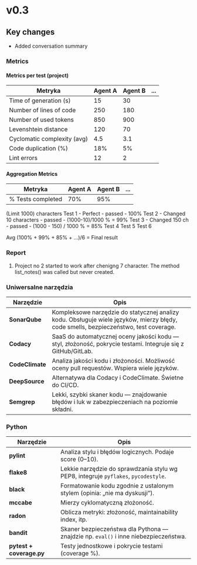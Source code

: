 # v0.3

## Key changes

- Added conversation summary

### Metrics

#### Metrics per test (project)

| Metryka                     | Agent A | Agent B | ... |
| --------------------------- | ------- | ------- | --- |
| Time of generation (s)      | 15      | 30      |     |
| Number of lines of code     | 250     | 180     |     |
| Number of used tokens       | 850     | 900     |     |
| Levenshtein distance        | 120     | 70      |     |
| Cyclomatic complexity (avg) | 4.5     | 3.1     |     |
| Code duplication (%)        | 18%     | 5%      |     |
| Lint errors                 | 12      | 2       |     |

#### Aggregation Metrics

| Metryka           | Agent A | Agent B | ... |
| ----------------- | ------- | ------- | --- |
| % Tests completed | 70%     | 95%     |     |

(Limit 1000) characters
Test 1 - Perfect - passed - 100%
Test 2 - Changed 10 characters - passed - (1000-10)/1000 % = 99%
Test 3 - Changed 150 ch - passed - (1000 - 150) / 1000 % = 85%
Test 4
Test 5
Test 6

Avg (100% + 99% + 85% + ...)/6 = Final result

### Report

1. Project no 2 started to work after chenigng 7 character. The method list_notes() was called but never created.

### Uniwersalne narzędzia

| Narzędzie       | Opis                                                                                                                                 |
| --------------- | ------------------------------------------------------------------------------------------------------------------------------------ |
| **SonarQube**   | Kompleksowe narzędzie do statycznej analizy kodu. Obsługuje wiele języków, mierzy błędy, code smells, bezpieczeństwo, test coverage. |
| **Codacy**      | SaaS do automatycznej oceny jakości kodu — styl, złożoność, pokrycie testami. Integruje się z GitHub/GitLab.                         |
| **CodeClimate** | Analiza jakości kodu i złożoności. Możliwość oceny pull requestów. Wspiera wiele języków.                                            |
| **DeepSource**  | Alternatywa dla Codacy i CodeClimate. Świetne do CI/CD.                                                                              |
| **Semgrep**     | Lekki, szybki skaner kodu — znajdowanie błędów i luk w zabezpieczeniach na poziomie składni.                                         |

### Python

| Narzędzie                | Opis                                                                                |
| ------------------------ | ----------------------------------------------------------------------------------- |
| **pylint**               | Analiza stylu i błędów logicznych. Podaje score (0–10).                             |
| **flake8**               | Lekkie narzędzie do sprawdzania stylu wg PEP8, integruje `pyflakes`, `pycodestyle`. |
| **black**                | Formatowanie kodu zgodnie z ustalonym stylem (opinia: „nie ma dyskusji”).           |
| **mccabe**               | Mierzy cyklomatyczną złożoność.                                                     |
| **radon**                | Oblicza metryki: złożoność, maintainability index, itp.                             |
| **bandit**               | Skaner bezpieczeństwa dla Pythona — znajdzie np. `eval()` i inne niebezpieczeństwa. |
| **pytest + coverage.py** | Testy jednostkowe i pokrycie testami (coverage %).                                  |
